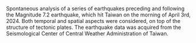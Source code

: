 Spontaneous analysis of a series of earthquakes preceding and following the Magnitude 7.2 earthquake, which hit Taiwan on the morning of April 3rd, 2024.
Both temporal and spatial aspects were considered, on top of the structure of tectonic plates. The earthquake data was acquired from the Seismological Center of Central Weather Administration of Taiwan.
